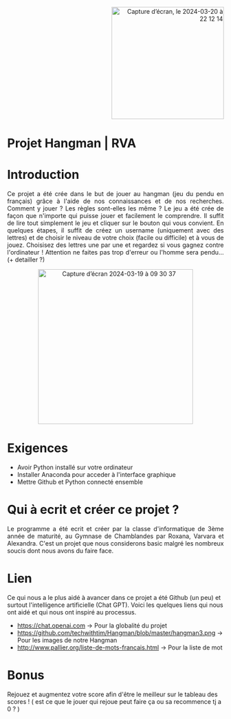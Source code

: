 <p align="right"> <img width="261" alt="Capture d’écran, le 2024-03-20 à 22 12 14" src="https://github.com/varioucha/projet_hangman/assets/156777055/f45a46c7-a9fb-4013-9698-d134fcb57cb8"> </p>

# Projet Hangman | RVA 
# Introduction

<p align="justify">
Ce projet a été crée dans le but de jouer au hangman (jeu du pendu en français) grâce à l'aide de nos connaissances et de nos recherches. Comment y jouer ? Les règles sont-elles les même ? Le jeu a été crée de façon que n'importe qui puisse jouer et facilement le comprendre. Il suffit de lire tout simplement le jeu et cliquer sur le bouton qui vous convient. En quelques étapes, il suffit de créez un username (uniquement avec des lettres) et de choisir le niveau de votre choix (facile ou difficile) et à vous de jouez. Choisisez des lettres une par une et regardez si vous gagnez contre l'ordinateur ! Attention ne faites pas trop d'erreur ou l'homme sera pendu... (+ detailler ?)
</p>

<p align="center">
<img width="360" alt="Capture d’écran 2024-03-19 à 09 30 37" src="https://github.com/varioucha/projet_hangman/assets/156777055/90de579f-f09a-43e3-b2f6-d50d7a5fde8a">
</p>

# Exigences 
* Avoir Python installé sur votre ordinateur
* Installer Anaconda pour acceder à l'interface graphique
* Mettre Github et Python connecté ensemble

# Qui à ecrit et créer ce projet ? 
<p align="justify">
Le programme a été ecrit et créer par la classe d'informatique de 3ème année de maturité, au Gymnase de Chamblandes par Roxana, Varvara et Alexandra. C'est un projet que nous considerons basic malgré les nombreux soucis dont nous avons du faire face.  
</p>

# Lien
<p align=justify">
Ce qui nous a le plus aidé à avancer dans ce projet a été Github (un peu) et surtout l'intelligence artificielle (Chat GPT). Voici les quelques liens qui nous ont aidé et qui nous ont inspiré au processus.
</p> 

* https://chat.openai.com -> Pour la globalité du projet 
* https://github.com/techwithtim/Hangman/blob/master/hangman3.png -> Pour les images de notre Hangman
* http://www.pallier.org/liste-de-mots-francais.html -> Pour la liste de mot

# Bonus 
Rejouez et augmentez votre score afin d'être le meilleur sur le tableau des scores ! ( est ce que le jouer qui rejoue peut faire ça ou sa recommence tj a 0 ? )
